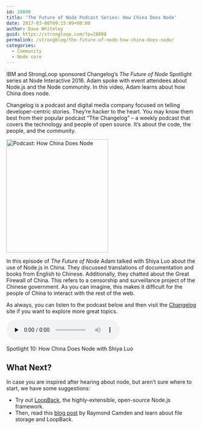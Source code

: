 ```yaml
---
id: 28808
title: 'The Future of Node Podcast Series: How China Does Node'
date: 2017-03-08T09:15:09+00:00
author: Dave Whiteley
guid: https://strongloop.com/?p=28808
permalink: /strongblog/the-future-of-node-how-china-does-node/
categories:
  - Community
  - Node core
---
```

IBM and StrongLoop sponsored Changelog&#8217;s _The Future of Node_ Spotlight series at Node Interactive 2016. Adam spoke with event attendees about Node.js and the Node community. In this video, Adam learns about how China does node.

Changelog is a podcast and digital media company focused on telling developer-centric stories. They’re hacker to the heart. You may know them best from their popular podcast “The Changelog” &#8211; a weekly podcast that covers the technology and people of open source. It&#8217;s about the code, the people, and the community.

[<img class="size-medium wp-image-28956 aligncenter" src="{{site.url}}/blog-assets/2017/03/How-China-Does-Node-269x300.png" alt="Podcast: How China Does Node" width="269" height="300"  />]({{site.url}}/blog-assets/2017/03/How-China-Does-Node.png)<!--more-->

In this episode of _The Future of Node_ Adam talked with Shiya Luo about the use of Node.js in China. They discussed translations of documentation and books from English to Chinese. Additionally, they chatted about the Great Firewall of China. This refers to a censorship and surveillance project of the Chinese government. As you can imagine, this makes it difficult for the people of China to interact with the rest of the web.

As always, you can listen to the podcast below and then visit the [Changelog](https://changelog.com/) site if you want to explore more great topics.

<audio class="changelog-episode" src="https://cdn.changelog.com/uploads/spotlight/10/spotlight-10.mp3" preload="none" controls="controls" data-theme="night" data-src="https://changelog.com/spotlight/10/embed"></audio>

Spotlight 10: How China Does Node with Shiya Luo



## What Next?

In case you are inspired after hearing about node, but aren&#8217;t sure where to start, we have some suggestions:

  * Try out <a href="http://loopback.io/" target="_blank">LoopBack</a>, the highly-extensible, open-source Node.js framework.
  * Then, read this [blog post](https://strongloop.com/strongblog/working-with-file-storage-and-loopback/) by Raymond Camden and learn about file storage and LoopBack.
